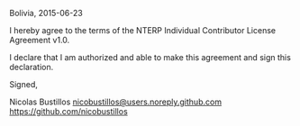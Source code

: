 Bolivia, 2015-06-23

I hereby agree to the terms of the NTERP Individual Contributor License
Agreement v1.0.

I declare that I am authorized and able to make this agreement and sign this
declaration.

Signed,

Nicolas Bustillos nicobustillos@users.noreply.github.com https://github.com/nicobustillos
